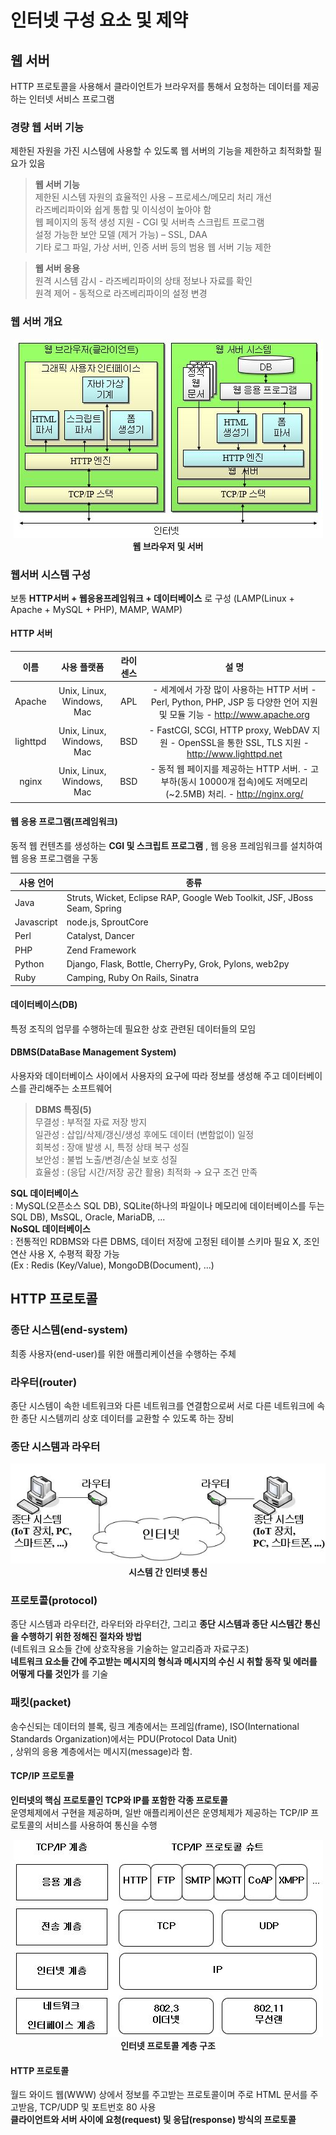 # 인터넷 구성 요소 및 제약

## 웹 서버
HTTP 프로토콜을 사용해서 클라이언트가 브라우저를 통해서 요청하는 데이터를 제공하는 인터넷 서비스 프로그램<br/>

### 경량 웹 서버 기능
제한된 자원을 가진 시스템에 사용할 수 있도록 웹 서버의 기능을 제한하고 최적화할 필요가 있음<br/>

> __웹 서버 기능__ <br/>
> 제한된 시스템 자원의 효율적인 사용 – 프로세스/메모리 처리 개선<br/>
> 라즈베리파이와 쉽게 통합 및 이식성이 높아야 함<br/>
> 웹 페이지의 동적 생성 지원 - CGI 및 서버측 스크립트 프로그램<br/>
> 설정 가능한 보안 모델 (제거 가능) – SSL, DAA<br/>
> 기타 로그 파일, 가상 서버, 인증 서버 등의 범용 웹 서버 기능 제한<br/>

> __웹 서버 응용__ <br/>
> 원격 시스템 감시 - 라즈베리파이의 상태 정보나 자료를 확인<br/>
> 원격 제어 - 동적으로 라즈베리파이의 설정 변경<br/>

### 웹 서버 개요
<p align="center">
    <img src="images/브라우저_서버_인터페이스.JPG"><br/> 
    <span><b>웹 브라우저 및 서버</b></span>
</p>

### 웹서버 시스템 구성
보통 __HTTP서버 + 웹응용프레임워크 + 데이터베이스__ 로 구성 (LAMP(Linux + Apache + MySQL + PHP), MAMP, WAMP)<br/>

#### HTTP 서버

|       이름      |            사용   플랫폼           |     라이센스    |                                                                          설 명                                                                         |
|:---------------:|:----------------------------------:|:---------------:|:------------------------------------------------------------------------------------------------------------------------------------------------------:|
|      Apache     |     Unix,   Linux, Windows, Mac    |        APL      |     - 세계에서   가장   많이 사용하는 HTTP   서버     -   Perl,   Python, PHP, JSP 등   다양한 언어 지원 및 모듈 기능     -   http://www.apache.org    |
|     lighttpd    |     Unix,   Linux, Windows, Mac    |        BSD      |     - FastCGI,   SCGI, HTTP proxy, WebDAV   지원     - OpenSSL을   통한 SSL,   TLS 지원     -   http://www.lighttpd.net                                |
|       nginx     |     Unix,   Linux, Windows, Mac    |        BSD      |     - 동적   웹 페이지를 제공하는 HTTP   서버.     - 고부하(동시 10000개   접속)에도   저메모리(~2.5MB)   처리.     -   http://nginx.org/              |

#### 웹 응용 프로그램(프레임워크)
동적 웹 컨텐츠를 생성하는 __CGI 및 스크립트 프로그램__ , 웹 응용 프레임워크를 설치하여 웹 응용 프로그램을 구동<br/>

|     사용 언어     |     종류                                                                          |
|-------------------|-----------------------------------------------------------------------------------|
|     Java          |     Struts, Wicket, Eclipse RAP,   Google Web Toolkit, JSF, JBoss Seam, Spring    |
|     Javascript    |     node.js, SproutCore                                                           |
|     Perl          |     Catalyst, Dancer                                                              |
|     PHP           |     Zend Framework                                                                |
|     Python        |     Django, Flask, Bottle, CherryPy, Grok,   Pylons, web2py                       |
|     Ruby          |     Camping,   Ruby On Rails, Sinatra                                             |

#### 데이터베이스(DB)
특정 조직의 업무를 수행하는데 필요한 상호 관련된 데이터들의 모임<br/>

#### DBMS(DataBase Management System)
사용자와 데이터베이스 사이에서 사용자의 요구에 따라 정보를 생성해 주고 데이터베이스를 관리해주는 소프트웨어<br/>
> __DBMS 특징(5)__ <br/>
> 무결성 : 부적절 자료 저장 방지<br/>
> 일관성 : 삽입/삭제/갱신/생성 후에도 데이터 (변함없이) 일정<br/>
> 회복성 : 장애 발생 시, 특정 상태 복구 성질<br/>
> 보안성 : 불법 노출/변경/손실 보호 성질<br/>
> 효율성 : (응답 시간/저장 공간 활용) 최적화 → 요구 조건 만족<br/>

__SQL 데이터베이스__ <br/>
: MySQL(오픈소스 SQL DB), SQLite(하나의 파일이나 메모리에 데이터베이스를 두는 SQL DB), MsSQL, Oracle, MariaDB, ...<br/>
__NoSQL 데이터베이스__ <br/>
: 전통적인 RDBMS와 다른 DBMS, 데이터 저장에 고정된 테이블 스키마 필요 X, 조인 연산 사용 X, 수평적 확장 가능<br/>
(Ex : Redis (Key/Value), MongoDB(Document), ...)<br/>


## HTTP 프로토콜

### 종단 시스템(end-system)
최종 사용자(end-user)를 위한 애플리케이션을 수행하는 주체<br/>

### 라우터(router)
종단 시스템이 속한 네트워크와 다른 네트워크를 연결함으로써 서로 다른 네트워크에 속한 종단 시스템끼리 상호 데이터를 교환할 수 있도록 하는 장비<br/>

### 종단 시스템과 라우터
<p align="center">
    <img src="images/라우터_인터넷.JPG"><br/> 
    <span><b>시스템 간 인터넷 통신</b></span>
</p>

### 프로토콜(protocol)
종단 시스템과 라우터간, 라우터와 라우터간, 그리고 __종단 시스템과 종단 시스템간 통신을 수행하기 위한 정해진 절차와 방법__ <br/>
(네트워크 요소들 간에 상호작용을 기술하는 알고리즘과 자료구조)<br/>
__네트워크 요소들 간에 주고받는 메시지의 형식과 메시지의 수신 시 취할 동작 및 에러를 어떻게 다룰 것인가__ 를 기술<br/>

### 패킷(packet)
송수신되는 데이터의 블록, 링크 계층에서는 프레임(frame), ISO(International Standards Organization)에서는 PDU(Protocol Data Unit)<br/>
, 상위의 응용 계층에서는 메시지(message)라 함.<br/>

#### TCP/IP 프로토콜
__인터넷의 핵심 프로토콜인 TCP와 IP를 포함한 각종 프로토콜__ <br/>
운영체제에서 구현을 제공하며, 일반 애플리케이션은 운영체제가 제공하는 TCP/IP 프로토콜의 서비스를 사용하여 통신을 수행<br/>

<p align="center">
    <img src="images/인터넷_프로토콜.JPG"><br/> 
    <span><b>인터넷 프로토콜 계층 구조</b></span>
</p>

#### HTTP 프로토콜
월드 와이드 웹(WWW) 상에서 정보를 주고받는 프로토콜이며 주로 HTML 문서를 주고받음, TCP/UDP 및 포트번호 80 사용<br/>
__클라이언트와 서버 사이에 요청(request) 및 응답(response) 방식의 프로토콜__ <br/>

